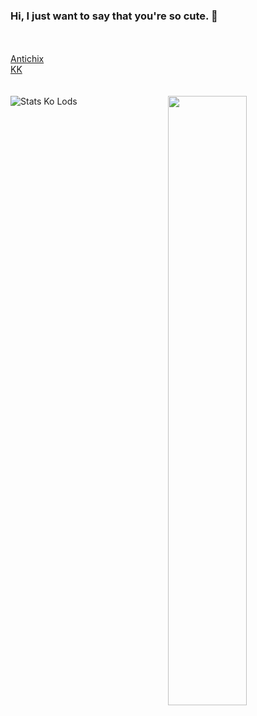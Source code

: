 ### Hi, I just want to say that you're so cute. 👋
<br><br>[Antichix](https://discord.gg/NmFcvCs)
<br>[KK](https://discord.gg/MT2996y)
<br><br><br>
[<img align="right" width="50%" src="https://github-readme-stats.vercel.app/api?username=NcknmeX&show_icons=true&theme=radical&hide=contribs,issues">](https://metrics.lecoq.io/NcknmeX?template=classic)
![Stats Ko Lods](https://github-readme-stats.vercel.app/api/top-langs/?username=ncknmex&layout=demo)
